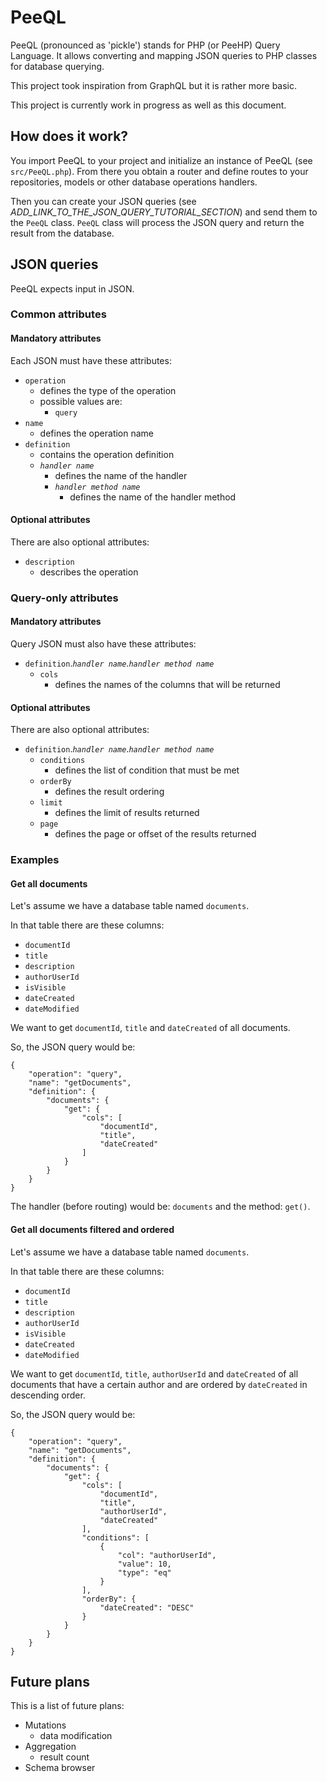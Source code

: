 # PeeQL
PeeQL (pronounced as 'pickle') stands for PHP (or PeeHP) Query Language. It allows converting and mapping JSON queries to PHP classes for database querying.

This project took inspiration from GraphQL but it is rather more basic.

This project is currently work in progress as well as this document.

## How does it work?
You import PeeQL to your project and initialize an instance of PeeQL (see `src/PeeQL.php`). From there you obtain a router and define routes to your repositories, models or other database operations handlers.

Then you can create your JSON queries (see _ADD_LINK_TO_THE_JSON_QUERY_TUTORIAL_SECTION_) and send them to the `PeeQL` class. `PeeQL` class will process the JSON query and return the result from the database.

## JSON queries
PeeQL expects input in JSON.

### Common attributes
#### Mandatory attributes
Each JSON must have these attributes:

- `operation`
    - defines the type of the operation
    - possible values are:
        - `query`
- `name`
    - defines the operation name
- `definition`
    - contains the operation definition
    - _`handler name`_
        - defines the name of the handler
        - _`handler method name`_
            - defines the name of the handler method
#### Optional attributes
There are also optional attributes:
- `description`
    - describes the operation

### Query-only attributes
#### Mandatory attributes
Query JSON must also have these attributes:

- `definition`._`handler name`_._`handler method name`_
    - `cols`
        - defines the names of the columns that will be returned

#### Optional attributes
There are also optional attributes:
- `definition`._`handler name`_._`handler method name`_
    - `conditions`
        - defines the list of condition that must be met
    - `orderBy`
        - defines the result ordering
    - `limit`
        - defines the limit of results returned
    - `page`
        - defines the page or offset of the results returned

### Examples
#### Get all documents
Let's assume we have a database table named `documents`. 

In that table there are these columns:
- `documentId`
- `title`
- `description`
- `authorUserId`
- `isVisible`
- `dateCreated`
- `dateModified`

We want to get `documentId`, `title` and `dateCreated` of all documents.

So, the JSON query would be:

```
{
    "operation": "query",
    "name": "getDocuments",
    "definition": {
        "documents": {
            "get": {
                "cols": [
                    "documentId",
                    "title",
                    "dateCreated"
                ]
            }
        }
    }
}
```

The handler (before routing) would be: `documents` and the method: `get()`.

#### Get all documents filtered and ordered
Let's assume we have a database table named `documents`. 

In that table there are these columns:
- `documentId`
- `title`
- `description`
- `authorUserId`
- `isVisible`
- `dateCreated`
- `dateModified`

We want to get `documentId`, `title`, `authorUserId` and `dateCreated` of all documents that have a certain author and are ordered by `dateCreated` in descending order.

So, the JSON query would be:
```
{
    "operation": "query",
    "name": "getDocuments",
    "definition": {
        "documents": {
            "get": {
                "cols": [
                    "documentId",
                    "title",
                    "authorUserId",
                    "dateCreated"
                ],
                "conditions": [
                    {
                        "col": "authorUserId",
                        "value": 10,
                        "type": "eq"
                    }
                ],
                "orderBy": {
                    "dateCreated": "DESC"
                }
            }
        }
    }
}
```

## Future plans
This is a list of future plans:
- Mutations
    - data modification
- Aggregation
    - result count
- Schema browser